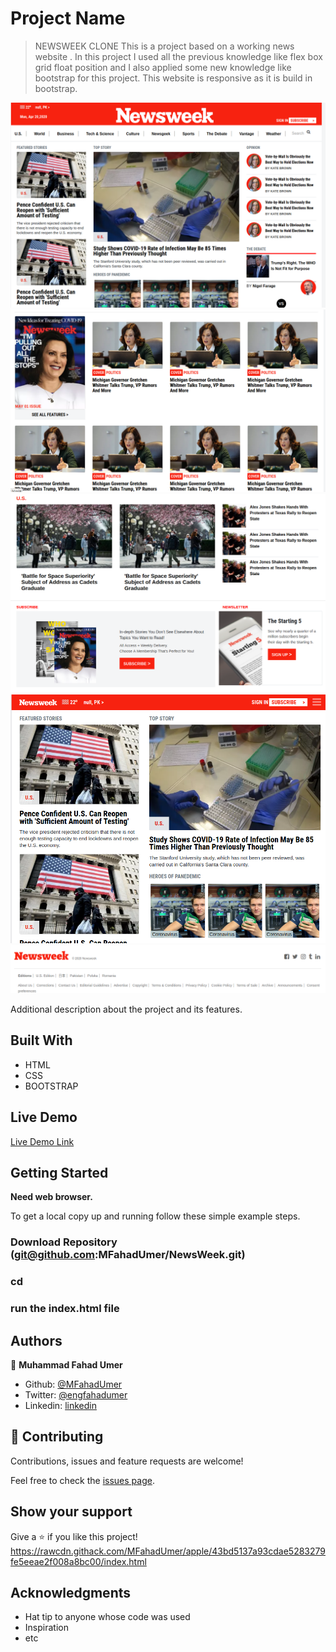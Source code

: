 # Project Name

> NEWSWEEK CLONE This is a project based on a working news website . In this project I used all the previous knowledge like flex box grid float position and I also applied some new knowledge like bootstrap for this project. This website is responsive as it is build in bootstrap.

![screenshot](./news-week-1.png)
![screenshot](./news-week-2.png)
![screenshot](./news-week-3.png)
![screenshot](./news-week-4.png)
![screenshot](./news-week-5.png)

Additional description about the project and its features.

## Built With

- HTML
- CSS
- BOOTSTRAP

## Live Demo

[Live Demo Link](https://rawcdn.githack.com/MFahadUmer/NewsWeek/51ecd3941e3f51a62abd3aa762994e5dc3f6b494/index.html)


## Getting Started

**Need web browser.**

To get a local copy up and running follow these simple example steps.

### Download Repository (git@github.com:MFahadUmer/NewsWeek.git)
### cd <folder>
### run the index.html file


## Authors


👤 **Muhammad Fahad Umer**

- Github: [@MFahadUmer](https://github.com/MFahadUmer)
- Twitter: [@engfahadumer](https://twitter.com/engfahadumer)
- Linkedin: [linkedin](https://www.linkedin.com/in/engineer-muhammad-fahad-e-umer-08813055/)

## 🤝 Contributing

Contributions, issues and feature requests are welcome!

Feel free to check the [issues page](git@github.com:MFahadUmer/NewsWeek.git).

## Show your support

Give a ⭐️ if you like this project!
https://rawcdn.githack.com/MFahadUmer/apple/43bd5137a93cdae5283279fe5eeae2f008a8bc00/index.html
## Acknowledgments

- Hat tip to anyone whose code was used
- Inspiration
- etc

